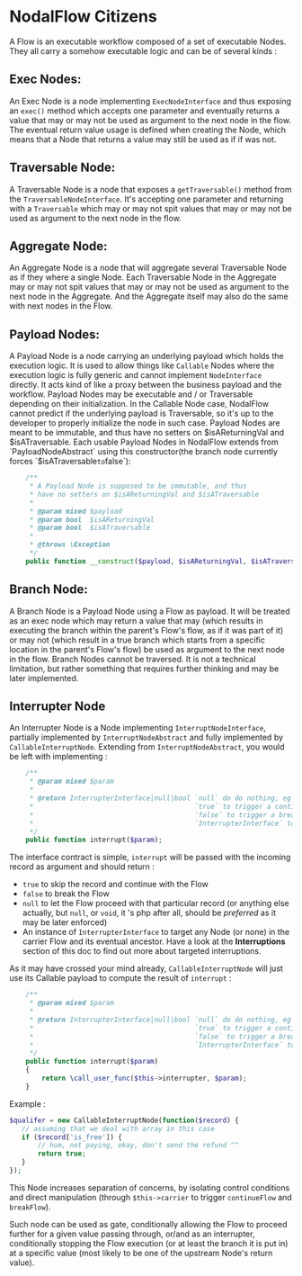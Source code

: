 # NodalFlow Citizens

A Flow is an executable workflow composed of a set of executable Nodes. They all carry a somehow executable logic and can be of several kinds :

## Exec Nodes:

An Exec Node is a node implementing `ExecNodeInterface` and thus exposing an `exec()` method which accepts one parameter and eventually returns a value that may or may not be used as argument to the next node in the flow. The eventual return value usage is defined when creating the Node, which means that a Node that returns a value may still be used as if if was not.

## Traversable Node:

A Traversable Node is a node that exposes a `getTraversable()` method from the `TraversableNodeInterface`. It's accepting one parameter and returning with a `Traversable` which may or may not spit values that may or may not be used as argument to the next node in the flow.

## Aggregate Node:

An Aggregate Node is a node that will aggregate several Traversable Node as if they where a single Node. Each Traversable Node in the Aggregate may or may not spit values that may or may not be used as argument to the next node in the Aggregate. And the Aggregate itself may also do the same with next nodes in the Flow.

## Payload Nodes:

A Payload Node is a node carrying an underlying payload which holds the execution logic. It is used to allow things like `Callable` Nodes where the execution logic is fully generic and cannot implement `NodeInterface` directly. It acts kind of like a proxy between the business payload and the workflow. Payload Nodes may be executable and / or Traversable depending on their initialization. In the Callable Node case, NodalFlow cannot predict if the underlying payload is Traversable, so it's up to the developer to properly initialize the node in such case.
Payload Nodes are meant to be immutable, and thus have no setters on $isAReturningVal and $isATraversable. Each usable Payload Nodes in NodalFlow extends from `PayloadNodeAbstract` using this constructor(the branch node currently forces `$isATraversable` to `false`):

```php
    /**
     * A Payload Node is supposed to be immutable, and thus
     * have no setters on $isAReturningVal and $isATraversable
     *
     * @param mixed $payload
     * @param bool  $isAReturningVal
     * @param bool  $isATraversable
     *
     * @throws \Exception
     */
    public function __construct($payload, $isAReturningVal, $isATraversable = false);
```

## Branch Node:

A Branch Node is a Payload Node using a Flow as payload. It will be treated as an exec node which may return a value that may (which results in executing the branch within the parent's Flow's flow, as if it was part of it) or may not (which result in a true branch which starts from a specific location in the parent's Flow's flow) be used as argument to the next node in the flow.
Branch Nodes cannot be traversed. It is not a technical limitation, but rather something that requires further thinking and may be later implemented.

## Interrupter Node

An Interrupter Node is a Node implementing `InterruptNodeInterface`, partially implemented by `InterruptNodeAbstract` and fully implemented by `CallableInterruptNode`. Extending from `InterruptNodeAbstract`, you would be left with implementing :

```php
    /**
     * @param mixed $param
     *
     * @return InterrupterInterface|null|bool `null` do do nothing, eg let the Flow proceed untouched
     *                                        `true` to trigger a continue on the carrier Flow (not ancestors)
     *                                        `false` to trigger a break on the carrier Flow (not ancestors)
     *                                        `InterrupterInterface` to trigger an interrupt to propagate up to a target (which may be one ancestor)
     */
    public function interrupt($param);
```

The interface contract is simple, `interrupt` will be passed with the incoming record as argument and should return :
- `true` to skip the record and continue with the Flow
- `false` to break the Flow
- `null` to let the Flow proceed with that particular record (or anything else actually, but `null`, or `void`, it 's php after all, should be _preferred_ as it may be later enforced)
- An instance of `InterrupterInterface` to target any Node (or none) in the carrier Flow and its eventual ancestor. Have a look at the **Interruptions** section of this doc to find out more about targeted interruptions.
 
 As it may have crossed your mind already, `CallableInterruptNode` will just use its Callable payload to compute the result of `interrupt` :
 
 ```php
     /**
      * @param mixed $param
      *
      * @return InterrupterInterface|null|bool `null` do do nothing, eg let the Flow proceed untouched
      *                                        `true` to trigger a continue on the carrier Flow (not ancestors)
      *                                        `false` to trigger a break on the carrier Flow (not ancestors)
      *                                        `InterrupterInterface` to trigger an interrupt to propagate up to a target (which may be one ancestor)
      */
     public function interrupt($param)
     {
         return \call_user_func($this->interrupter, $param);
     }
 ```
 
 Example :
 
 ```php
 $qualifer = new CallableInterruptNode(function($record) {
    // assuming that we deal with array in this case
    if ($record['is_free']) {
        // hum, not paying, okay, don't send the refund ^^
        return true;
    }
 });
 ```
 
This Node increases separation of concerns, by isolating control conditions and direct manipulation (through `$this->carrier` to trigger `continueFlow` and `breakFlow`). 

Such node can be used as gate, conditionally allowing the Flow to proceed further for a given value passing through, or/and as an interrupter, conditionally stopping the Flow execution (or at least the branch it is put in) at a specific value (most likely to be one of the upstream Node's return value).
